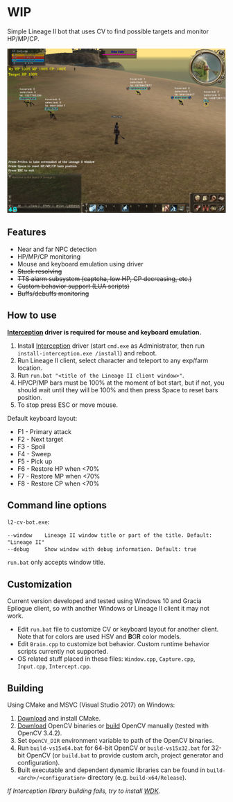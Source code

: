# WIP

Simple Lineage II bot that uses CV to find possible targets and monitor HP/MP/CP.

[![Video](preview.png)](https://www.youtube.com/watch?v=nuiD7ezc-Lw "Video")

## Features

* Near and far NPC detection
* HP/MP/CP monitoring
* Mouse and keyboard emulation using driver
* ~~Stuck resolving~~
* ~~TTS alarm subsystem (captcha, low HP, CP decreasing, etc.)~~
* ~~Custom behavior support (LUA scripts)~~
* ~~Buffs/debuffs monitoring~~

## How to use

**[Interception](https://github.com/oblitum/Interception) driver is required for mouse and keyboard emulation.**

1. Install [Interception](https://github.com/oblitum/Interception/releases) driver (start `cmd.exe` as Administrator, then run `install-interception.exe /install`) and reboot.
2. Run Lineage II client, select character and teleport to any exp/farm location.
3. Run `run.bat "<title of the Lineage II client window>"`.
4. HP/CP/MP bars must be 100% at the moment of bot start, but if not, you should wait until they will be 100% and then press Space to reset bars position.
5. To stop press ESC or move mouse.

Default keyboard layout:

* F1 - Primary attack
* F2 - Next target
* F3 - Spoil
* F4 - Sweep
* F5 - Pick up
* F6 - Restore HP when <70%
* F7 - Restore MP when <70%
* F8 - Restore CP when <70%

## Command line options

`l2-cv-bot.exe`:

```
--window    Lineage II window title or part of the title. Default: "Lineage II"
--debug     Show window with debug information. Default: true
```

`run.bat` only accepts window title.

## Customization

Current version developed and tested using Windows 10 and Gracia Epilogue client, so with another Windows or Lineage II client it may not work.

* Edit `run.bat` file to customize CV or keyboard layout for another client. Note that for colors are used HSV and **B**G**R** color models.
* Edit `Brain.cpp` to customize bot behavior. Custom runtime behavior scripts currently not supported.
* OS related stuff placed in these files: `Window.cpp`, `Capture.cpp`, `Input.cpp`, `Intercept.cpp`.

## Building

Using CMake and MSVC (Visual Studio 2017) on Windows:

1. [Download](https://cmake.org/download/) and install CMake.
2. [Download](https://opencv.org/releases.html) OpenCV binaries or [build](https://github.com/opencv/opencv) OpenCV manually (tested with OpenCV 3.4.2).
3. Set `OpenCV_DIR` environment variable to path of the OpenCV binaries.
4. Run `build-vs15x64.bat` for 64-bit OpenCV or `build-vs15x32.bat` for 32-bit OpenCV (or `build.bat` to provide custom arch, project generator and configuration).
5. Built executable and dependent dynamic libraries can be found in `build-<arch>/<configuration>` directory (e.g. `build-x64/Release`).

*If Interception library building fails, try to install [WDK](https://www.microsoft.com/en-us/download/details.aspx?id=11800).*